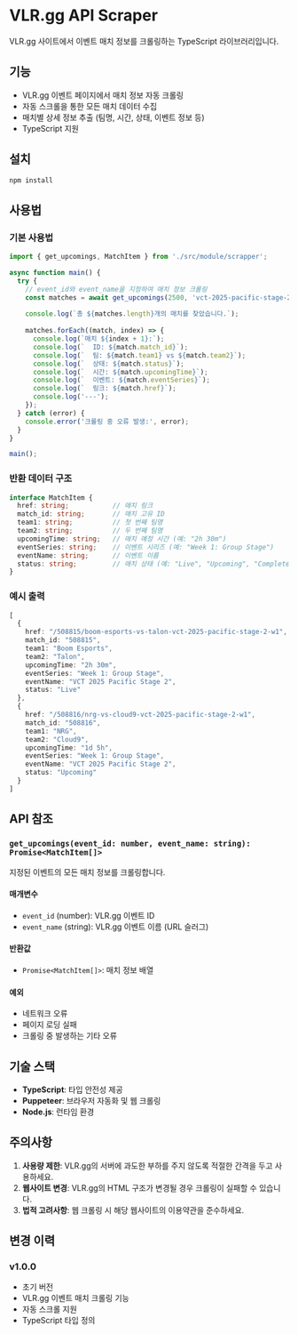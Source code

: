 # VLR.gg API Scraper

VLR.gg 사이트에서 이벤트 매치 정보를 크롤링하는 TypeScript 라이브러리입니다.

## 기능

- VLR.gg 이벤트 페이지에서 매치 정보 자동 크롤링
- 자동 스크롤을 통한 모든 매치 데이터 수집
- 매치별 상세 정보 추출 (팀명, 시간, 상태, 이벤트 정보 등)
- TypeScript 지원

## 설치

```bash
npm install
```

## 사용법

### 기본 사용법

```typescript
import { get_upcomings, MatchItem } from './src/module/scrapper';

async function main() {
  try {
    // event_id와 event_name을 지정하여 매치 정보 크롤링
    const matches = await get_upcomings(2500, 'vct-2025-pacific-stage-2');
    
    console.log(`총 ${matches.length}개의 매치를 찾았습니다.`);
    
    matches.forEach((match, index) => {
      console.log(`매치 ${index + 1}:`);
      console.log(`  ID: ${match.match_id}`);
      console.log(`  팀: ${match.team1} vs ${match.team2}`);
      console.log(`  상태: ${match.status}`);
      console.log(`  시간: ${match.upcomingTime}`);
      console.log(`  이벤트: ${match.eventSeries}`);
      console.log(`  링크: ${match.href}`);
      console.log('---');
    });
  } catch (error) {
    console.error('크롤링 중 오류 발생:', error);
  }
}

main();
```

### 반환 데이터 구조

```typescript
interface MatchItem {
  href: string;           // 매치 링크
  match_id: string;       // 매치 고유 ID
  team1: string;          // 첫 번째 팀명
  team2: string;          // 두 번째 팀명
  upcomingTime: string;   // 매치 예정 시간 (예: "2h 30m")
  eventSeries: string;    // 이벤트 시리즈 (예: "Week 1: Group Stage")
  eventName: string;      // 이벤트 이름
  status: string;         // 매치 상태 (예: "Live", "Upcoming", "Completed")
}
```

### 예시 출력

```typescript
[
  {
    href: "/508815/boom-esports-vs-talon-vct-2025-pacific-stage-2-w1",
    match_id: "508815",
    team1: "Boom Esports",
    team2: "Talon",
    upcomingTime: "2h 30m",
    eventSeries: "Week 1: Group Stage",
    eventName: "VCT 2025 Pacific Stage 2",
    status: "Live"
  },
  {
    href: "/508816/nrg-vs-cloud9-vct-2025-pacific-stage-2-w1",
    match_id: "508816",
    team1: "NRG",
    team2: "Cloud9",
    upcomingTime: "1d 5h",
    eventSeries: "Week 1: Group Stage",
    eventName: "VCT 2025 Pacific Stage 2",
    status: "Upcoming"
  }
]
```

## API 참조

### `get_upcomings(event_id: number, event_name: string): Promise<MatchItem[]>`

지정된 이벤트의 모든 매치 정보를 크롤링합니다.

#### 매개변수

- `event_id` (number): VLR.gg 이벤트 ID
- `event_name` (string): VLR.gg 이벤트 이름 (URL 슬러그)

#### 반환값

- `Promise<MatchItem[]>`: 매치 정보 배열

#### 예외

- 네트워크 오류
- 페이지 로딩 실패
- 크롤링 중 발생하는 기타 오류

## 기술 스택

- **TypeScript**: 타입 안전성 제공
- **Puppeteer**: 브라우저 자동화 및 웹 크롤링
- **Node.js**: 런타임 환경

## 주의사항

1. **사용량 제한**: VLR.gg의 서버에 과도한 부하를 주지 않도록 적절한 간격을 두고 사용하세요.
2. **웹사이트 변경**: VLR.gg의 HTML 구조가 변경될 경우 크롤링이 실패할 수 있습니다.
3. **법적 고려사항**: 웹 크롤링 시 해당 웹사이트의 이용약관을 준수하세요.

## 변경 이력

### v1.0.0
- 초기 버전
- VLR.gg 이벤트 매치 크롤링 기능
- 자동 스크롤 지원
- TypeScript 타입 정의 
